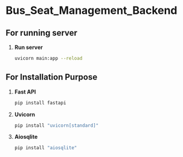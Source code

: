 <h1> Bus_Seat_Management_Backend </h1>

<h2> For running server </h2>

1. **Run server**
    ```bash
    uvicorn main:app --reload
    ```


<h2> For Installation Purpose </h2>

1. **Fast API**
    ```bash
    pip install fastapi
    ```

2. **Uvicorn**
    ```bash
    pip install "uvicorn[standard]"
    ```
    
3. **Aiosqlite**
    ```bash
    pip install "aiosqlite"
    ```

